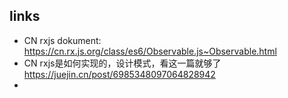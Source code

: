 ## links
- CN rxjs dokument: https://cn.rx.js.org/class/es6/Observable.js~Observable.html
- CN rxjs是如何实现的，设计模式，看这一篇就够了 https://juejin.cn/post/6985348097064828942
- 
